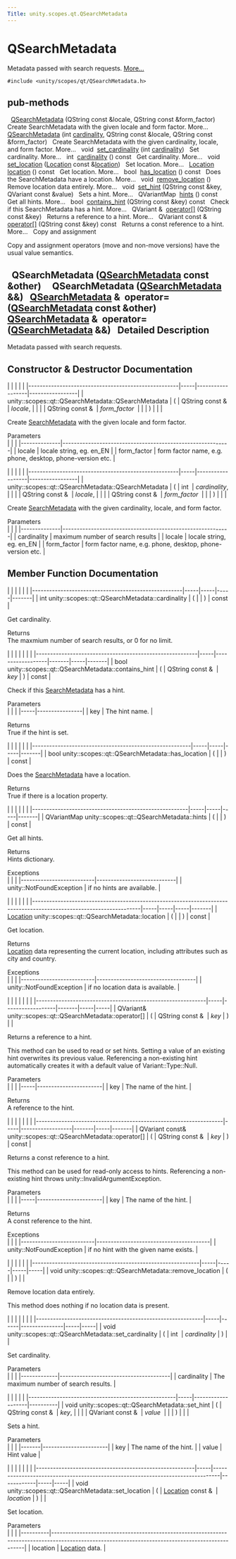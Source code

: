 ```yaml
---
Title: unity.scopes.qt.QSearchMetadata
---
```

        
QSearchMetadata
===============

Metadata passed with search requests. [More...](#details)

`#include <unity/scopes/qt/QSearchMetadata.h>`

pub-methods
------------------------------------------------------

 
<a href="#a92db05ea573b0c55c5b73c5c1576e51e">QSearchMetadata</a> (QString const &locale, QString const &form\_factor)
 
Create SearchMetadata with the given locale and form factor. More...
 
 
<a href="#aac638e4b40c119cd9b6f43f693cda2af">QSearchMetadata</a> (int <a href="#ac560e26fbc8376625de16031c863afe8">cardinality</a>, QString const &locale, QString const &form\_factor)
 
Create SearchMetadata with the given cardinality, locale, and form factor. More...
 
void 
<a href="#ab0dcad3fa29fb7553ede65ef20b0255d">set_cardinality</a> (int <a href="#ac560e26fbc8376625de16031c863afe8">cardinality</a>)
 
Set cardinality. More...
 
int 
<a href="#ac560e26fbc8376625de16031c863afe8">cardinality</a> () const
 
Get cardinality. More...
 
void 
<a href="#a4479bd25415f2c9e0bdd4e80e9c8a9e2">set_location</a> (<a href="unity.scopes.Location.md">Location</a> const &<a href="#a844f3a8b081df7482120acd39725a7f9">location</a>)
 
Set location. More...
 
<a href="unity.scopes.Location.md">Location</a> 
<a href="#a844f3a8b081df7482120acd39725a7f9">location</a> () const
 
Get location. More...
 
bool 
<a href="#ab61ff7b56a2c6a2f5b951c2d317180a8">has_location</a> () const
 
Does the SearchMetadata have a location. More...
 
void 
<a href="#a7268b98c17357bbcba30d2bd85a5f0b3">remove_location</a> ()
 
Remove location data entirely. More...
 
void 
<a href="#adb6bfe57d0d7a421fa2b19c498728d50">set_hint</a> (QString const &key, QVariant const &value)
 
Sets a hint. More...
 
QVariantMap 
<a href="#a10ea65002ca32ec982be76758c5d951b">hints</a> () const
 
Get all hints. More...
 
bool 
<a href="#acfdb14b65570a7d83a0c477dc7fb7d2c">contains_hint</a> (QString const &key) const
 
Check if this SearchMetadata has a hint. More...
 
QVariant & 
<a href="#a10eac0fb5b37277479a6953f52314560">operator[]</a> (QString const &key)
 
Returns a reference to a hint. More...
 
QVariant const & 
<a href="#a04baf06aa57a85811dae85093d688911">operator[]</a> (QString const &key) const
 
Returns a const reference to a hint. More...
 
Copy and assignment

Copy and assignment operators (move and non-move versions) have the usual value semantics.

 
**QSearchMetadata** (<a href="index.html">QSearchMetadata</a> const &other)
 
 
**QSearchMetadata** (<a href="index.html">QSearchMetadata</a> &&)
 
<a href="index.html">QSearchMetadata</a> & 
**operator=** (<a href="index.html">QSearchMetadata</a> const &other)
 
<a href="index.html">QSearchMetadata</a> & 
**operator=** (<a href="index.html">QSearchMetadata</a> &&)
 
<span id="details"></span>
Detailed Description
--------------------

Metadata passed with search requests.

Constructor & Destructor Documentation
--------------------------------------

<span id="a92db05ea573b0c55c5b73c5c1576e51e" class="anchor"></span>
|                                                     |     |                  |                 |
|-----------------------------------------------------|-----|------------------|-----------------|
| unity::scopes::qt::QSearchMetadata::QSearchMetadata | (   | QString const &  | *locale*,       |
|                                                     |     | QString const &  | *form\_factor*  |
|                                                     | )   |                  |                 |

Create <a href="unity.scopes.SearchMetadata.md" title="Metadata passed with search requests. ">SearchMetadata</a> with the given locale and form factor.

Parameters  
|              |                                                           |
|--------------|-----------------------------------------------------------|
| locale       | locale string, eg. en\_EN                                 |
| form\_factor | form factor name, e.g. phone, desktop, phone-version etc. |

<span id="aac638e4b40c119cd9b6f43f693cda2af" class="anchor"></span>
|                                                     |     |                  |                 |
|-----------------------------------------------------|-----|------------------|-----------------|
| unity::scopes::qt::QSearchMetadata::QSearchMetadata | (   | int              | *cardinality*,  |
|                                                     |     | QString const &  | *locale*,       |
|                                                     |     | QString const &  | *form\_factor*  |
|                                                     | )   |                  |                 |

Create <a href="unity.scopes.SearchMetadata.md" title="Metadata passed with search requests. ">SearchMetadata</a> with the given cardinality, locale, and form factor.

Parameters  
|              |                                                           |
|--------------|-----------------------------------------------------------|
| cardinality  | maximum number of search results                          |
| locale       | locale string, eg. en\_EN                                 |
| form\_factor | form factor name, e.g. phone, desktop, phone-version etc. |

Member Function Documentation
-----------------------------

<span id="ac560e26fbc8376625de16031c863afe8" class="anchor"></span>
|                                                     |     |     |     |       |
|-----------------------------------------------------|-----|-----|-----|-------|
| int unity::scopes::qt::QSearchMetadata::cardinality | (   |     | )   | const |

Get cardinality.

Returns  
The maxmium number of search results, or 0 for no limit.

<span id="acfdb14b65570a7d83a0c477dc7fb7d2c" class="anchor"></span>
|                                                         |     |                  |       |     |       |
|---------------------------------------------------------|-----|------------------|-------|-----|-------|
| bool unity::scopes::qt::QSearchMetadata::contains\_hint | (   | QString const &  | *key* | )   | const |

Check if this <a href="unity.scopes.SearchMetadata.md" title="Metadata passed with search requests. ">SearchMetadata</a> has a hint.

Parameters  
|     |                |
|-----|----------------|
| key | The hint name. |

<!-- -->

Returns  
True if the hint is set.

<span id="ab61ff7b56a2c6a2f5b951c2d317180a8" class="anchor"></span>
|                                                        |     |     |     |       |
|--------------------------------------------------------|-----|-----|-----|-------|
| bool unity::scopes::qt::QSearchMetadata::has\_location | (   |     | )   | const |

Does the <a href="unity.scopes.SearchMetadata.md" title="Metadata passed with search requests. ">SearchMetadata</a> have a location.

Returns  
True if there is a location property.

<span id="a10ea65002ca32ec982be76758c5d951b" class="anchor"></span>
|                                                       |     |     |     |       |
|-------------------------------------------------------|-----|-----|-----|-------|
| QVariantMap unity::scopes::qt::QSearchMetadata::hints | (   |     | )   | const |

Get all hints.

Returns  
Hints dictionary.

<!-- -->

Exceptions  
|                          |                            |
|--------------------------|----------------------------|
| unity::NotFoundException | if no hints are available. |

<span id="a844f3a8b081df7482120acd39725a7f9" class="anchor"></span>
|                                                                                                                    |     |     |     |       |
|--------------------------------------------------------------------------------------------------------------------|-----|-----|-----|-------|
| <a href="unity.scopes.Location.md">Location</a> unity::scopes::qt::QSearchMetadata::location | (   |     | )   | const |

Get location.

Returns  
<a href="unity.scopes.Location.md" title="Holds location attributes such as latitude, longitude, etc. ">Location</a> data representing the current location, including attributes such as city and country.

<!-- -->

Exceptions  
|                          |                                   |
|--------------------------|-----------------------------------|
| unity::NotFoundException | if no location data is available. |

<span id="a10eac0fb5b37277479a6953f52314560" class="anchor"></span>
|                                                            |     |                  |       |     |     |
|------------------------------------------------------------|-----|------------------|-------|-----|-----|
| QVariant& unity::scopes::qt::QSearchMetadata::operator\[\] | (   | QString const &  | *key* | )   |     |

Returns a reference to a hint.

This method can be used to read or set hints. Setting a value of an existing hint overwrites its previous value. Referencing a non-existing hint automatically creates it with a default value of Variant::Type::Null.

Parameters  
|     |                       |
|-----|-----------------------|
| key | The name of the hint. |

<!-- -->

Returns  
A reference to the hint.

<span id="a04baf06aa57a85811dae85093d688911" class="anchor"></span>
|                                                                  |     |                  |       |     |       |
|------------------------------------------------------------------|-----|------------------|-------|-----|-------|
| QVariant const& unity::scopes::qt::QSearchMetadata::operator\[\] | (   | QString const &  | *key* | )   | const |

Returns a const reference to a hint.

This method can be used for read-only access to hints. Referencing a non-existing hint throws unity::InvalidArgumentException.

Parameters  
|     |                       |
|-----|-----------------------|
| key | The name of the hint. |

<!-- -->

Returns  
A const reference to the hint.

<!-- -->

Exceptions  
|                          |                                        |
|--------------------------|----------------------------------------|
| unity::NotFoundException | if no hint with the given name exists. |

<span id="a7268b98c17357bbcba30d2bd85a5f0b3" class="anchor"></span>
|                                                           |     |     |     |     |
|-----------------------------------------------------------|-----|-----|-----|-----|
| void unity::scopes::qt::QSearchMetadata::remove\_location | (   |     | )   |     |

Remove location data entirely.

This method does nothing if no location data is present.

<span id="ab0dcad3fa29fb7553ede65ef20b0255d" class="anchor"></span>
|                                                           |     |      |               |     |     |
|-----------------------------------------------------------|-----|------|---------------|-----|-----|
| void unity::scopes::qt::QSearchMetadata::set\_cardinality | (   | int  | *cardinality* | )   |     |

Set cardinality.

Parameters  
|             |                                       |
|-------------|---------------------------------------|
| cardinality | The maximum number of search results. |

<span id="adb6bfe57d0d7a421fa2b19c498728d50" class="anchor"></span>
|                                                    |     |                   |          |
|----------------------------------------------------|-----|-------------------|----------|
| void unity::scopes::qt::QSearchMetadata::set\_hint | (   | QString const &   | *key*,   |
|                                                    |     | QVariant const &  | *value*  |
|                                                    | )   |                   |          |

Sets a hint.

Parameters  
|       |                       |
|-------|-----------------------|
| key   | The name of the hint. |
| value | Hint value            |

<span id="a4479bd25415f2c9e0bdd4e80e9c8a9e2" class="anchor"></span>
|                                                        |     |                                                                                |            |     |     |
|--------------------------------------------------------|-----|--------------------------------------------------------------------------------|------------|-----|-----|
| void unity::scopes::qt::QSearchMetadata::set\_location | (   | <a href="unity.scopes.Location.md">Location</a> const &  | *location* | )   |     |

Set location.

Parameters  
|          |                                                                                                                                                  |
|----------|--------------------------------------------------------------------------------------------------------------------------------------------------|
| location | <a href="unity.scopes.Location.md" title="Holds location attributes such as latitude, longitude, etc. ">Location</a> data. |

